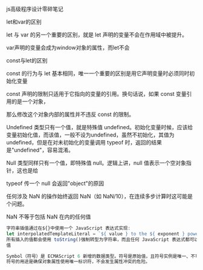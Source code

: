 js高级程序设计零碎笔记

let和var的区别

let 与 var 的另一个重要的区别，就是 let 声明的变量不会在作用域中被提升。

var声明的变量会成为window对象的属性，而let不会

const与let的区别

const 的行为与 let 基本相同，唯一一个重要的区别是用它声明变量时必须同时初始化变量

const 声明的限制只适用于它指向的变量的引用。换句话说，如果 const 变量引用的是一个对象，

那么修改这个对象内部的属性并不违反 const 的限制。



Undefined 类型只有一个值，就是特殊值 undefined。初始化变量时候，应该给变量初始化值，而该值，一般不设为undefined，虽然不初始化，其值为undefined，但是在对未初始化的变量调用 typeof 时，返回的结果是"undefined"，容易混淆。



Null 类型同样只有一个值，即特殊值 null。逻辑上讲，null 值表示一个空对象指针，这也是给

typeof 传一个 null 会返回"object"的原因



任何涉及 NaN 的操作始终返回 NaN（如 NaN/10），在连续多步计算时这可能是个问题。

NaN 不等于包括 NaN 在内的任何值



```javascript
字符串插值通过在${}中使用一个 JavaScript 表达式实现:
let interpolatedTemplateLiteral = `${ value } to the ${ exponent } power is ${ value * value }`;
所有插入的值都会使用 toString()强制转型为字符串，而且任何 JavaScript 表达式都可以用于插
值

Symbol（符号）是 ECMAScript 6 新增的数据类型。符号是原始值，且符号实例是唯一、不可变的。
符号的用途是确保对象属性使用唯一标识符，不会发生属性冲突的危险。
```


